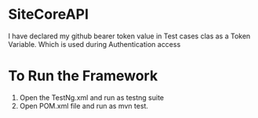 # SiteCoreAPI

I have declared my github bearer token value in Test cases clas as a Token Variable. Which is used during  Authentication access

# To Run the Framework
1. Open the TestNg.xml and run as testng suite
2. Open POM.xml file and run as mvn test.
